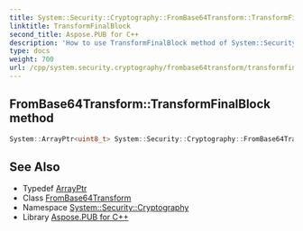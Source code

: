 ```yaml
---
title: System::Security::Cryptography::FromBase64Transform::TransformFinalBlock method
linktitle: TransformFinalBlock
second_title: Aspose.PUB for C++
description: 'How to use TransformFinalBlock method of System::Security::Cryptography::FromBase64Transform class in C++.'
type: docs
weight: 700
url: /cpp/system.security.cryptography/frombase64transform/transformfinalblock/
---
```

## FromBase64Transform::TransformFinalBlock method




```cpp
System::ArrayPtr<uint8_t> System::Security::Cryptography::FromBase64Transform::TransformFinalBlock(System::ArrayPtr<uint8_t> inputBuffer, int32_t inputOffset, int32_t inputCount)
```

## See Also

* Typedef [ArrayPtr](../../../system/arrayptr/)
* Class [FromBase64Transform](../)
* Namespace [System::Security::Cryptography](../../)
* Library [Aspose.PUB for C++](../../../)
